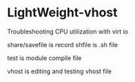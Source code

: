 # LightWeight-vhost
Troubleshooting CPU utilization with virt io

share/savefile is record
shfile is .sh file

test is module compile file

vhost is editing and testing vhost file
